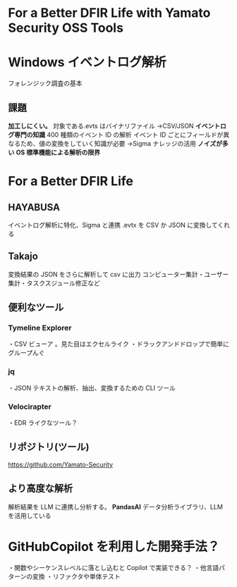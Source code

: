 # For a Better DFIR Life with Yamato Security OSS Tools

# Windows イベントログ解析

フォレンジック調査の基本

## 課題

**加工しにくい。**
対象である.evts はバイナリファイル
→CSV/JSON
**イベントログ専門の知識**
400 種類のイベント ID の解析
イベント ID ごとにフィールドが異なるため、値の変換をしていく知識が必要
→Sigma ナレッジの活用
**ノイズが多い**
**OS 標準機能による解析の限界**

# For a Better DFIR Life

## HAYABUSA

イベントログ解析に特化、Sigma と連携
.evtx を CSV か JSON に変換してくれる

## Takajo

変換結果の JSON をさらに解析して csv に出力
コンピューター集計・ユーザー集計・タスクスジュール修正など

## 便利なツール

### Tymeline Explorer

・CSV ビューア
。見た目はエクセルライク
・ドラックアンドドロップで簡単にグループんぐ

### jq

・JSON テキストの解析、抽出、変換するための CLI ツール

### Velocirapter

・EDR ライクなツール？

## リポジトリ(ツール)

https://github.com/Yamato-Security

## より高度な解析

解析結果を LLM に連携し分析する。
**PandasAI**
データ分析ライブラリ、LLM を活用している

# GitHubCopilot を利用した開発手法？

・関数やシーケンスレベルに落とし込むと Copilot で実装できる？
・他言語パターンの変換
・リファクタや単体テスト

